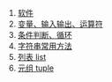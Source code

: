 1. [软件][tools]
1. [变量、输入输出、运算符][py01]
1. [条件判断、循环][py02]
1. [字符串常用方法][py03]
1. [列表 list][py04]
1. [元组 tuple][py05]




[tools]: https://fgq233.github.io/md/python/tools
[py01]: https://fgq233.github.io/md/python/py01
[py02]: https://fgq233.github.io/md/python/py02
[py03]: https://fgq233.github.io/md/python/py03
[py04]: https://fgq233.github.io/md/python/py04
[py05]: https://fgq233.github.io/md/python/py05
[py06]: https://fgq233.github.io/md/python/py06
[py07]: https://fgq233.github.io/md/python/py07
[py08]: https://fgq233.github.io/md/python/py08


